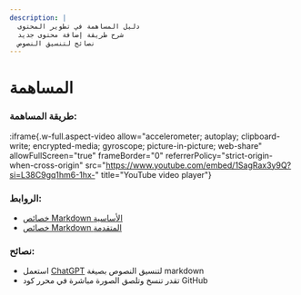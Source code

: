```yaml
---
description: |
  دليل المساهمة في تطوير المحتوى
  شرح طريقة إضافة محتوى جديد
  نصائح لتنسيق النصوص
---
```


# المساهمة

### طريقة المساهمة:

:iframe{.w-full.aspect-video allow="accelerometer; autoplay; clipboard-write; encrypted-media; gyroscope; picture-in-picture; web-share" allowFullScreen="true" frameBorder="0" referrerPolicy="strict-origin-when-cross-origin" src="https://www.youtube.com/embed/1SagRax3y9Q?si=L38C9gq1hm6-1hx-" title="YouTube video player"}

### الروابط:

- [خصائص Markdown الأساسية](https://www.markdownguide.org/basic-syntax/)
- [خصائص Markdown المتقدمة](https://www.markdownguide.org/extended-syntax/)

### نصائح:

- استعمل [ChatGPT](https://chatgpt.com) لتنسيق النصوص بصيغة markdown
- تقدر تنسخ وتلصق الصورة مباشرة في محرر كود GitHub
